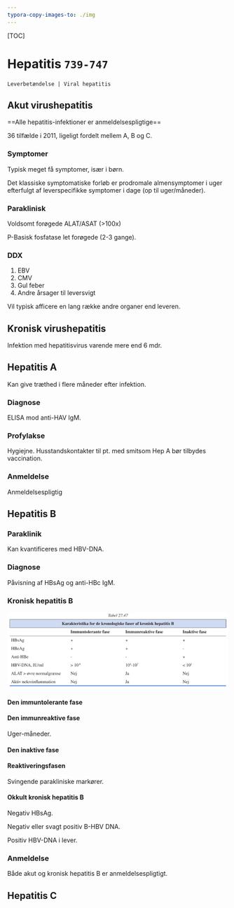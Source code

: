 ```yaml
---
typora-copy-images-to: ./img
---
```


[TOC]
# Hepatitis `739-747`

`Leverbetændelse | Viral hepatitis`

## Akut virushepatitis

==Alle hepatitis-infektioner er anmeldelsespligtige==

36 tilfælde i 2011, ligeligt fordelt mellem A, B og C.

### Symptomer

Typisk meget få symptomer, især i børn.

Det klassiske symptomatiske forløb er prodromale almensymptomer i uger efterfulgt af leverspecifikke symptomer i dage (op til uger/måneder).

### Paraklinisk

Voldsomt forøgede ALAT/ASAT (>100x)

P-Basisk fosfatase let forøgede (2-3 gange).

### DDX

1. EBV
2. CMV
3. Gul feber
4. Andre årsager til leversvigt

Vil typisk afficere en lang række andre organer end leveren.

## Kronisk virushepatitis

Infektion med hepatitisvirus varende mere end 6 mdr.

## Hepatitis A

Kan give træthed i flere måneder efter infektion.

### Diagnose

ELISA mod anti-HAV IgM.

### Profylakse

Hygiejne. Husstandskontakter til pt. med smitsom Hep A bør tilbydes vaccination.

### Anmeldelse

Anmeldelsespligtig

## Hepatitis B

### Paraklinik

Kan kvantificeres med HBV-DNA.

### Diagnose

Påvisning af HBsAg og anti-HBc IgM.

### Kronisk hepatitis B

![Medicinsk_Kompendium_Bind_1](img/Medicinsk_Kompendium_Bind_1-7753140.png)

#### Den immuntolerante fase

#### Den immunreaktive fase

Uger-måneder.

#### Den inaktive fase

#### Reaktiveringsfasen

Svingende parakliniske markører.

#### Okkult kronisk hepatitis B

Negativ HBsAg.

Negativ eller svagt positiv B-HBV DNA.

Positiv HBV-DNA i lever.

### Anmeldelse

Både akut og kronisk hepatitis B er anmeldelsespligtigt.

## Hepatitis C

